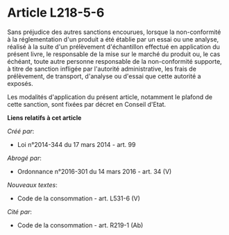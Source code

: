 # Article L218-5-6

Sans préjudice des autres sanctions encourues, lorsque la non-conformité à la réglementation d'un produit a été établie par
un essai ou une analyse, réalisé à la suite d'un prélèvement d'échantillon effectué en application du présent livre, le
responsable de la mise sur le marché du produit ou, le cas échéant, toute autre personne responsable de la non-conformité
supporte, à titre de sanction infligée par l'autorité administrative, les frais de prélèvement, de transport, d'analyse ou
d'essai que cette autorité a exposés.

Les modalités d'application du présent article, notamment le plafond de cette sanction, sont fixées par décret en Conseil
d'Etat.

**Liens relatifs à cet article**

_Créé par_:

  - Loi n°2014-344 du 17 mars 2014 - art. 99

_Abrogé par_:

  - Ordonnance n°2016-301 du 14 mars 2016 - art. 34 (V)

_Nouveaux textes_:

  - Code de la consommation - art. L531-6 (V)

_Cité par_:

  - Code de la consommation - art. R219-1 (Ab)
